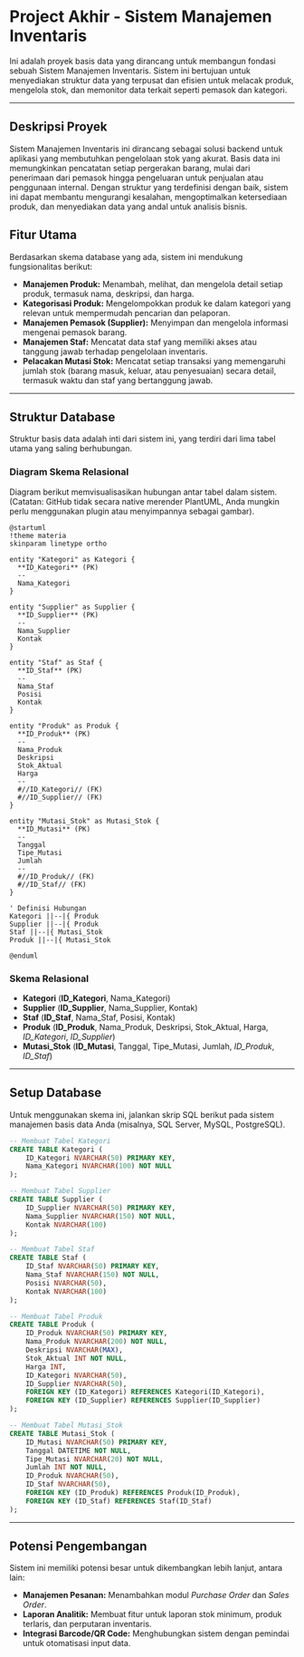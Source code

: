 # Project Akhir - Sistem Manajemen Inventaris

Ini adalah proyek basis data yang dirancang untuk membangun fondasi sebuah Sistem Manajemen Inventaris. Sistem ini bertujuan untuk menyediakan struktur data yang terpusat dan efisien untuk melacak produk, mengelola stok, dan memonitor data terkait seperti pemasok dan kategori.

---

## Deskripsi Proyek

Sistem Manajemen Inventaris ini dirancang sebagai solusi backend untuk aplikasi yang membutuhkan pengelolaan stok yang akurat. Basis data ini memungkinkan pencatatan setiap pergerakan barang, mulai dari penerimaan dari pemasok hingga pengeluaran untuk penjualan atau penggunaan internal. Dengan struktur yang terdefinisi dengan baik, sistem ini dapat membantu mengurangi kesalahan, mengoptimalkan ketersediaan produk, dan menyediakan data yang andal untuk analisis bisnis.

## Fitur Utama

Berdasarkan skema database yang ada, sistem ini mendukung fungsionalitas berikut:

* **Manajemen Produk:** Menambah, melihat, dan mengelola detail setiap produk, termasuk nama, deskripsi, dan harga.
* **Kategorisasi Produk:** Mengelompokkan produk ke dalam kategori yang relevan untuk mempermudah pencarian dan pelaporan.
* **Manajemen Pemasok (Supplier):** Menyimpan dan mengelola informasi mengenai pemasok barang.
* **Manajemen Staf:** Mencatat data staf yang memiliki akses atau tanggung jawab terhadap pengelolaan inventaris.
* **Pelacakan Mutasi Stok:** Mencatat setiap transaksi yang memengaruhi jumlah stok (barang masuk, keluar, atau penyesuaian) secara detail, termasuk waktu dan staf yang bertanggung jawab.

---

## Struktur Database

Struktur basis data adalah inti dari sistem ini, yang terdiri dari lima tabel utama yang saling berhubungan.

### Diagram Skema Relasional

Diagram berikut memvisualisasikan hubungan antar tabel dalam sistem. (Catatan: GitHub tidak secara native merender PlantUML, Anda mungkin perlu menggunakan plugin atau menyimpannya sebagai gambar).

```plantuml
@startuml
!theme materia
skinparam linetype ortho

entity "Kategori" as Kategori {
  **ID_Kategori** (PK)
  --
  Nama_Kategori
}

entity "Supplier" as Supplier {
  **ID_Supplier** (PK)
  --
  Nama_Supplier
  Kontak
}

entity "Staf" as Staf {
  **ID_Staf** (PK)
  --
  Nama_Staf
  Posisi
  Kontak
}

entity "Produk" as Produk {
  **ID_Produk** (PK)
  --
  Nama_Produk
  Deskripsi
  Stok_Aktual
  Harga
  --
  #//ID_Kategori// (FK)
  #//ID_Supplier// (FK)
}

entity "Mutasi_Stok" as Mutasi_Stok {
  **ID_Mutasi** (PK)
  --
  Tanggal
  Tipe_Mutasi
  Jumlah
  --
  #//ID_Produk// (FK)
  #//ID_Staf// (FK)
}

' Definisi Hubungan
Kategori ||--|{ Produk
Supplier ||--|{ Produk
Staf ||--|{ Mutasi_Stok
Produk ||--|{ Mutasi_Stok

@enduml
```

### Skema Relasional

* **Kategori** (**ID_Kategori**, Nama_Kategori)
* **Supplier** (**ID_Supplier**, Nama_Supplier, Kontak)
* **Staf** (**ID_Staf**, Nama_Staf, Posisi, Kontak)
* **Produk** (**ID_Produk**, Nama_Produk, Deskripsi, Stok_Aktual, Harga, *ID_Kategori*, *ID_Supplier*)
* **Mutasi_Stok** (**ID_Mutasi**, Tanggal, Tipe_Mutasi, Jumlah, *ID_Produk*, *ID_Staf*)

---

## Setup Database

Untuk menggunakan skema ini, jalankan skrip SQL berikut pada sistem manajemen basis data Anda (misalnya, SQL Server, MySQL, PostgreSQL).

```sql
-- Membuat Tabel Kategori
CREATE TABLE Kategori (
    ID_Kategori NVARCHAR(50) PRIMARY KEY,
    Nama_Kategori NVARCHAR(100) NOT NULL
);

-- Membuat Tabel Supplier
CREATE TABLE Supplier (
    ID_Supplier NVARCHAR(50) PRIMARY KEY,
    Nama_Supplier NVARCHAR(150) NOT NULL,
    Kontak NVARCHAR(100)
);

-- Membuat Tabel Staf
CREATE TABLE Staf (
    ID_Staf NVARCHAR(50) PRIMARY KEY,
    Nama_Staf NVARCHAR(150) NOT NULL,
    Posisi NVARCHAR(50),
    Kontak NVARCHAR(100)
);

-- Membuat Tabel Produk
CREATE TABLE Produk (
    ID_Produk NVARCHAR(50) PRIMARY KEY,
    Nama_Produk NVARCHAR(200) NOT NULL,
    Deskripsi NVARCHAR(MAX),
    Stok_Aktual INT NOT NULL,
    Harga INT,
    ID_Kategori NVARCHAR(50),
    ID_Supplier NVARCHAR(50),
    FOREIGN KEY (ID_Kategori) REFERENCES Kategori(ID_Kategori),
    FOREIGN KEY (ID_Supplier) REFERENCES Supplier(ID_Supplier)
);

-- Membuat Tabel Mutasi_Stok
CREATE TABLE Mutasi_Stok (
    ID_Mutasi NVARCHAR(50) PRIMARY KEY,
    Tanggal DATETIME NOT NULL,
    Tipe_Mutasi NVARCHAR(20) NOT NULL,
    Jumlah INT NOT NULL,
    ID_Produk NVARCHAR(50),
    ID_Staf NVARCHAR(50),
    FOREIGN KEY (ID_Produk) REFERENCES Produk(ID_Produk),
    FOREIGN KEY (ID_Staf) REFERENCES Staf(ID_Staf)
);
```

---

## Potensi Pengembangan

Sistem ini memiliki potensi besar untuk dikembangkan lebih lanjut, antara lain:

- **Manajemen Pesanan:** Menambahkan modul *Purchase Order* dan *Sales Order*.
- **Laporan Analitik:** Membuat fitur untuk laporan stok minimum, produk terlaris, dan perputaran inventaris.
- **Integrasi Barcode/QR Code:** Menghubungkan sistem dengan pemindai untuk otomatisasi input data.
